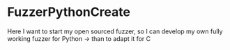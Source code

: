 # FuzzerPythonCreate
Here I want to start my open sourced fuzzer, so I can develop my own fully working fuzzer for Python -> than to adapt it for C
